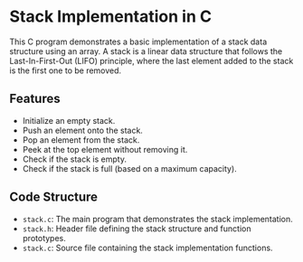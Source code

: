 # Stack Implementation in C

This C program demonstrates a basic implementation of a stack data structure using an array. A stack is a linear data structure that follows the Last-In-First-Out (LIFO) principle, where the last element added to the stack is the first one to be removed.

## Features

- Initialize an empty stack.
- Push an element onto the stack.
- Pop an element from the stack.
- Peek at the top element without removing it.
- Check if the stack is empty.
- Check if the stack is full (based on a maximum capacity).

## Code Structure

- `stack.c`: The main program that demonstrates the stack implementation.
- `stack.h`: Header file defining the stack structure and function prototypes.
- `stack.c`: Source file containing the stack implementation functions.


